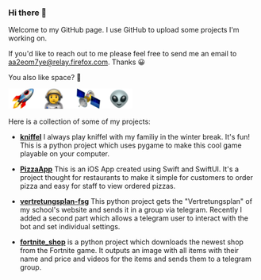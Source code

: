 ### Hi there 👋

<!--
**sp4c38/sp4c38** is a ✨ _special_ ✨ repository because its `README.md` (this file) appears on your GitHub profile.

Here are some ideas to get you started:

- 🔭 I’m currently working on ...
- 🌱 I’m currently learning ...
- 👯 I’m looking to collaborate on ...
- 🤔 I’m looking for help with ...
- 💬 Ask me about ...
- 📫 How to reach me: ...
- 😄 Pronouns: ...
- ⚡ Fun fact: ...
-->

Welcome to my GitHub page. I use GitHub to upload some projects I'm working on.

If you'd like to reach out to me please feel free to send me an email to aa2eom7ye@relay.firefox.com. Thanks 😀

You also like space? 🤩

<img src="https://github.com/sp4c38/sp4c38/blob/master/space.png" width="250">

Here is a collection of some of my projects:
- **[kniffel](https://github.com/sp4c38/kniffel)**  I always play kniffel with my familiy in the winter break. It's fun! This is a python project which uses pygame to make this cool game playable on your computer.

- **[PizzaApp](https://github.com/sp4c38/PizzaApp)** This is an iOS App created using Swift and SwiftUI. It's a project thought for restaurants to make it simple for customers to order pizza and easy for staff to view ordered pizzas.

- **[vertretungsplan-fsg](https://github.com/sp4c38/vertretungsplan-fsg)**  This python project gets the "Vertretungsplan" of my school's website and sends it in a group via telegram. Recently I added a second part which allows a telegram user to interact with the bot and set individual settings.

- **[fortnite_shop](https://github.com/sp4c38/fortnite_shop)** is a python project which downloads the newest shop from the Fortnite game. It outputs an image with all items with their name and price and videos for the items and sends them to a telegram group.

